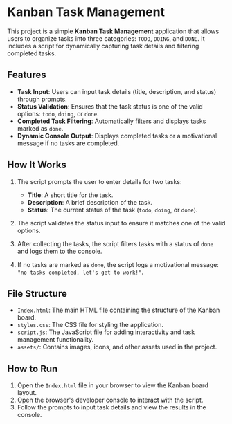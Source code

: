 # Kanban Task Management

This project is a simple **Kanban Task Management** application that allows users to organize tasks into three categories: `TODO`, `DOING`, and `DONE`. It includes a script for dynamically capturing task details and filtering completed tasks.

## Features

- **Task Input**: Users can input task details (title, description, and status) through prompts.
- **Status Validation**: Ensures that the task status is one of the valid options: `todo`, `doing`, or `done`.
- **Completed Task Filtering**: Automatically filters and displays tasks marked as `done`.
- **Dynamic Console Output**: Displays completed tasks or a motivational message if no tasks are completed.

## How It Works

1. The script prompts the user to enter details for two tasks:
   - **Title**: A short title for the task.
   - **Description**: A brief description of the task.
   - **Status**: The current status of the task (`todo`, `doing`, or `done`).

2. The script validates the status input to ensure it matches one of the valid options.

3. After collecting the tasks, the script filters tasks with a status of `done` and logs them to the console.

4. If no tasks are marked as `done`, the script logs a motivational message: `"no tasks completed, let's get to work!"`.

## File Structure

- `Index.html`: The main HTML file containing the structure of the Kanban board.
- `styles.css`: The CSS file for styling the application.
- `script.js`: The JavaScript file for adding interactivity and task management functionality.
- `assets/`: Contains images, icons, and other assets used in the project.

## How to Run

1. Open the `Index.html` file in your browser to view the Kanban board layout.
2. Open the browser's developer console to interact with the script.
3. Follow the prompts to input task details and view the results in the console.

